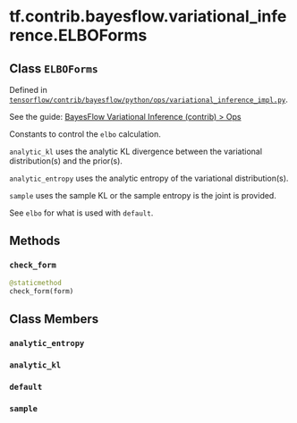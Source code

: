 <div itemscope itemtype="http://developers.google.com/ReferenceObject">
<meta itemprop="name" content="tf.contrib.bayesflow.variational_inference.ELBOForms" />
<meta itemprop="property" content="check_form"/>
<meta itemprop="property" content="analytic_entropy"/>
<meta itemprop="property" content="analytic_kl"/>
<meta itemprop="property" content="default"/>
<meta itemprop="property" content="sample"/>
</div>

# tf.contrib.bayesflow.variational_inference.ELBOForms

## Class `ELBOForms`





Defined in [`tensorflow/contrib/bayesflow/python/ops/variational_inference_impl.py`](https://www.tensorflow.org/code/tensorflow/contrib/bayesflow/python/ops/variational_inference_impl.py).

See the guide: [BayesFlow Variational Inference (contrib) > Ops](../../../../../../api_guides/python/contrib.bayesflow.variational_inference.md#Ops)

Constants to control the `elbo` calculation.

`analytic_kl` uses the analytic KL divergence between the
variational distribution(s) and the prior(s).

`analytic_entropy` uses the analytic entropy of the variational
distribution(s).

`sample` uses the sample KL or the sample entropy is the joint is provided.

See `elbo` for what is used with `default`.

## Methods

<h3 id="check_form"><code>check_form</code></h3>

``` python
@staticmethod
check_form(form)
```





## Class Members

<h3 id="analytic_entropy"><code>analytic_entropy</code></h3>

<h3 id="analytic_kl"><code>analytic_kl</code></h3>

<h3 id="default"><code>default</code></h3>

<h3 id="sample"><code>sample</code></h3>

